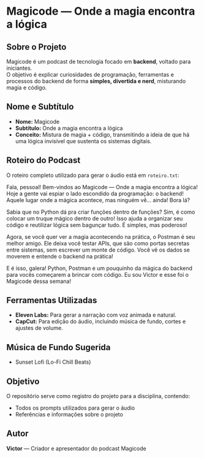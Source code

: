 # Magicode — Onde a magia encontra a lógica

## Sobre o Projeto
Magicode é um podcast de tecnologia focado em **backend**, voltado para iniciantes.  
O objetivo é explicar curiosidades de programação, ferramentas e processos do backend de forma **simples, divertida e nerd**, misturando magia e código.

## Nome e Subtítulo
- **Nome:** Magicode  
- **Subtítulo:** Onde a magia encontra a lógica  
- **Conceito:** Mistura de magia + código, transmitindo a ideia de que há uma lógica invisível que sustenta os sistemas digitais.

## Roteiro do Podcast
O roteiro completo utilizado para gerar o áudio está em `roteiro.txt`:

Fala, pessoal! Bem-vindos ao Magicode — Onde a magia encontra a lógica! Hoje a gente vai espiar o lado escondido da programação: o backend! Aquele lugar onde a mágica acontece, mas ninguém vê… ainda! Bora lá?

Sabia que no Python dá pra criar funções dentro de funções? Sim, é como colocar um truque mágico dentro de outro! Isso ajuda a organizar seu código e reutilizar lógica sem bagunçar tudo. É simples, mas poderoso!

Agora, se você quer ver a magia acontecendo na prática, o Postman é seu melhor amigo. Ele deixa você testar APIs, que são como portas secretas entre sistemas, sem escrever um monte de código. Você vê os dados se moverem e entende o backend na prática!

E é isso, galera! Python, Postman e um pouquinho da mágica do backend para vocês começarem a brincar com código. Eu sou Victor e esse foi o Magicode dessa semana!


## Ferramentas Utilizadas
- **Eleven Labs:** Para gerar a narração com voz animada e natural.  
- **CapCut:** Para edição do áudio, incluindo música de fundo, cortes e ajustes de volume.  

## Música de Fundo Sugerida
- Sunset Lofi (Lo-Fi Chill Beats)  
 

## Objetivo
O repositório serve como registro do projeto para a disciplina, contendo:
- Todos os prompts utilizados para gerar o áudio  
- Referências e informações sobre o projeto  

## Autor
**Victor** — Criador e apresentador do podcast Magicode
